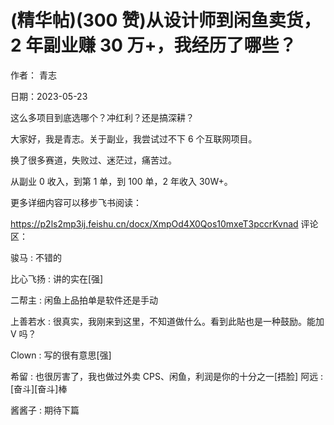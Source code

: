 
# (精华帖)(300 赞)从设计师到闲鱼卖货，2 年副业赚 30 万+，我经历了哪些？

作者：  青志

日期：2023-05-23

这么多项目到底选哪个？冲红利？还是搞深耕？

大家好，我是青志。关于副业，我尝试过不下 6 个互联网项目。

换了很多赛道，失败过、迷茫过，痛苦过。

从副业 0 收入，到第 1 单，到 100 单，2 年收入 30W+。

更多详细内容可以移步飞书阅读：

https://p2ls2mp3ij.feishu.cn/docx/XmpOd4X0Qos10mxeT3pccrKvnad 评论区：

骏马 : 不错的

比心飞扬 : 讲的实在[强]

二帮主 : 闲鱼上品拍单是软件还是手动

上善若水 : 很真实，我刚来到这里，不知道做什么。看到此貼也是一种鼓励。能加 V 吗？

Clown : 写的很有意思[强]

希留 : 也很厉害了，我也做过外卖 CPS、闲鱼，利润是你的十分之一[捂脸] 阿远 : [奋斗][奋斗]棒

酱酱子 : 期待下篇

 

 
